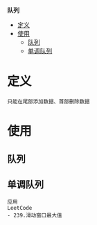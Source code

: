 **队列**
- [定义](#定义)
- [使用](#使用)
  - [队列](#队列)
  - [单调队列](#单调队列)
  
# 定义 #
```
只能在尾部添加数据、首部删除数据  
```

# 使用 #
## 队列 ##

## 单调队列 ##
```
应用  
LeetCode  
- 239.滑动窗口最大值
```